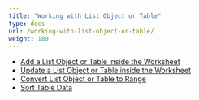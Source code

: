 ```yaml
---
title: "Working with List Object or Table"
type: docs
url: /working-with-list-object-or-table/
weight: 180
---
```


- [Add a List Object or Table inside the Worksheet](/cells/add-a-list-object-or-table-inside-the-worksheet/)
- [Update a List Object or Table inside the Worksheet](/cells/update-a-list-object-or-table-inside-the-worksheet/)
- [Convert List Object or Table to Range](/cells/convert-list-object-or-table-to-range/)
- [Sort Table Data](/cells/sort-table-data/)
